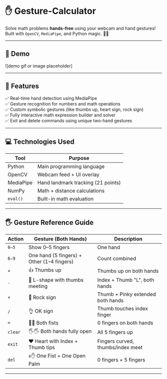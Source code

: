 # ✋ Gesture-Calculator

Solve math problems **hands-free** using your webcam and hand gestures!  
Built with `OpenCV`, `MediaPipe`, and Python magic. 🔢🤖

---

## 📸 Demo
![demo gif or image placeholder]

---

## 🧠 Features

✅ Real-time hand detection using MediaPipe  
✅ Gesture recognition for numbers and math operations  
✅ Custom symbolic gestures (like thumbs up, heart sign, rock sign)  
✅ Fully interactive math expression builder and solver  
✅ Exit and delete commands using unique two-hand gestures

---

## 💻 Technologies Used

| Tool         | Purpose                            |
|--------------|-------------------------------------|
| Python       | Main programming language           |
| OpenCV       | Webcam feed + UI overlay            |
| MediaPipe    | Hand landmark tracking (21 points)  |
| NumPy        | Math + distance calculations        |
| `eval()`     | Built-in math evaluation            |

---

## 🖐️ Gesture Reference Guide

| Action      | Gesture (Both Hands)                          | Description                        |
|-------------|-----------------------------------------------|------------------------------------|
| `0–5`       | Show 0–5 fingers                              | One hand                           |
| `6–9`       | One hand (5 fingers) + Other (1–4 fingers)    | Count combined                     |
| `+`         | 👍 Thumbs up                                  | Thumbs up on both hands            |
| `-`         | 🤌 L-shape with thumbs meeting                | Index + Thumb "L", both hands      |
| `×`         | 🤘 Rock sign                                  | Thumb + Pinky extended both hands  |
| `/`         | 👌 OK sign                                    | Thumb touches index finger         |
| `=`         | 👊👊 Both fists                                | 0 fingers on both hands           |
| `clear`     | 🖐️🖐️ Both hands fully open                   | All 5 fingers up                   |
| `exit`      | ❤️ Heart with Index + Thumb tips              | Fingers curved, thumbs/index meet  |
| `del`       | ✊✋ One Fist + One Open Palm                   | 0 fingers + 5 fingers              |

---

